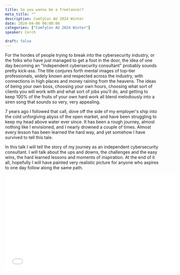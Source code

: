 ```yaml
---
title: So you wanna be a freelancer?
meta_title: ""
description: ComfyCon AU 2024 Winter
date: 2024-04-06 00:00:00
categories: ["ComfyCon AU 2024 Winter"]
speaker: Corch

draft: false
---
```

For the hordes of people trying to break into the cybersecurity industry, or the folks who have just managed to get a foot in the door, the idea of one day becoming an "Independent cybersecurity consultant" probably sounds pretty kick-ass. The title conjures forth mental images of top-tier professionals, widely known and respected across the industry, with connections in high places and money raining from the heavens. The ideas of being your own boss, choosing your own hours, choosing what sort of clients you will work with and what sort of jobs you'll do, and getting to keep 100% of the fruits of your own hard work all blend melodiously into a siren song that sounds so very, very appealing.

7 years ago I followed that call, dove off the side of my employer's ship into the cold unforgiving abyss of the open market, and have been struggling to keep my head above water ever since. It has been a rough journey, almost nothing like I envisioned, and I nearly drowned a couple of times. Almost every lesson has been learned the hard way, and yet somehow I have survived to tell this tale.

In this talk I will tell the story of my journey as an independent cybersecurity consultant. I will talk about the ups and downs, the challenges and the easy wins, the hard learned lessons and moments of inspiration. At the end of it all, hopefully I will have painted very realistic picture for anyone who aspires to one day follow along the same path.

<iframe width="560" height="315" src="None" title="YouTube video player" frameborder="0" allow="accelerometer; autoplay; clipboard-write; encrypted-media; gyroscope; picture-in-picture; web-share" allowfullscreen></iframe>